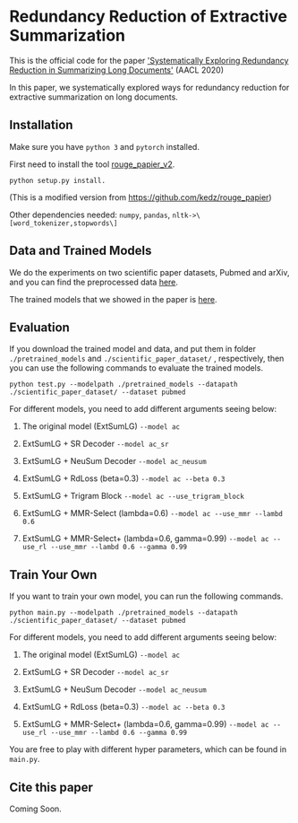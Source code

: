 # Redundancy Reduction of Extractive Summarization
This is the official code for the paper ['Systematically Exploring Redundancy Reduction in Summarizing Long Documents']() (AACL 2020)

In this paper, we systematically explored ways for redundancy reduction for extractive summarization on long documents.

## Installation
Make sure you have `python 3` and `pytorch` installed.

First need to install the tool [rouge_papier_v2](https://github.com/Wendy-Xiao/Extsumm_local_global_context/tree/master/rouge_papier_v2).  
```
python setup.py install.
```
(This is a modified version from https://github.com/kedz/rouge_papier)

Other dependencies needed: `numpy`, `pandas`, `nltk->\[word_tokenizer,stopwords\]`

## Data and Trained Models
We do the experiments on two scientific paper datasets, Pubmed and arXiv, and you can find the preprocessed data [here]().

The trained models that we showed in the paper is [here]().

## Evaluation

If you download the trained model and data, and put them in folder `./pretrained_models` and `./scientific_paper_dataset/` , respectively, then you can use the following commands to evaluate the trained models.

```
python test.py --modelpath ./pretrained_models --datapath ./scientific_paper_dataset/ --dataset pubmed 
```
For different models, you need to add different arguments seeing below:

1. The original model (ExtSumLG) `--model ac`

2. ExtSumLG + SR Decoder `--model ac_sr`

3. ExtSumLG + NeuSum Decoder `--model ac_neusum `

4. ExtSumLG + RdLoss (beta=0.3) `--model ac --beta 0.3`

5. ExtSumLG + Trigram Block `--model ac --use_trigram_block`

6. ExtSumLG + MMR-Select (lambda=0.6) `--model ac --use_mmr --lambd 0.6`

7. ExtSumLG + MMR-Select+ (lambda=0.6, gamma=0.99) `--model ac --use_rl --use_mmr --lambd 0.6 --gamma 0.99`



## Train Your Own
If you want to train your own model, you can run the following commands. 

```
python main.py --modelpath ./pretrained_models --datapath ./scientific_paper_dataset/ --dataset pubmed 
```
For different models, you need to add different arguments seeing below:

1. The original model (ExtSumLG) `--model ac`

2. ExtSumLG + SR Decoder `--model ac_sr`

3. ExtSumLG + NeuSum Decoder `--model ac_neusum `

4. ExtSumLG + RdLoss (beta=0.3) `--model ac --beta 0.3`

5. ExtSumLG + MMR-Select+ (lambda=0.6, gamma=0.99) `--model ac --use_rl --use_mmr --lambd 0.6 --gamma 0.99`

You are free to play with different hyper parameters, which can be found in `main.py`.

## Cite this paper
Coming Soon.



